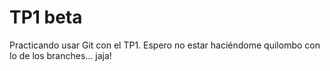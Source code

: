 # TP1 beta
Practicando usar Git con el TP1. Espero no estar haciéndome quilombo con lo de los branches... jaja!
